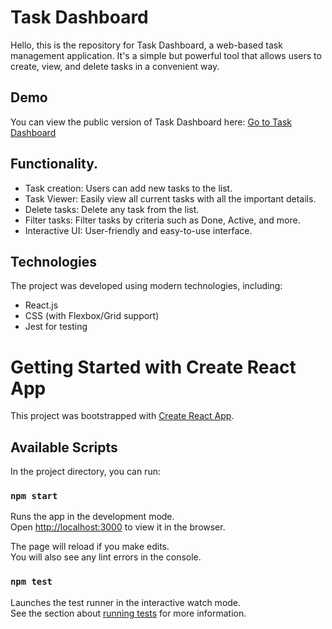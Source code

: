 # Task Dashboard

Hello, this is the repository for Task Dashboard, a web-based task management application. It's a simple but powerful tool that allows users to create, view, and delete tasks in a convenient way.

## Demo

You can view the public version of Task Dashboard here: [Go to Task Dashboard](https://todo-application-leonids-projects-7736940e.vercel.app/)

## Functionality.

- Task creation: Users can add new tasks to the list.
- Task Viewer: Easily view all current tasks with all the important details.
- Delete tasks: Delete any task from the list.
- Filter tasks: Filter tasks by criteria such as Done, Active, and more.
- Interactive UI: User-friendly and easy-to-use interface.

## Technologies

The project was developed using modern technologies, including:

- React.js
- CSS (with Flexbox/Grid support)
- Jest for testing

# Getting Started with Create React App

This project was bootstrapped with [Create React App](https://github.com/facebook/create-react-app).

## Available Scripts

In the project directory, you can run:

### `npm start`

Runs the app in the development mode.\
Open [http://localhost:3000](http://localhost:3000) to view it in the browser.

The page will reload if you make edits.\
You will also see any lint errors in the console.

### `npm test`

Launches the test runner in the interactive watch mode.\
See the section about [running tests](https://facebook.github.io/create-react-app/docs/running-tests) for more information.

